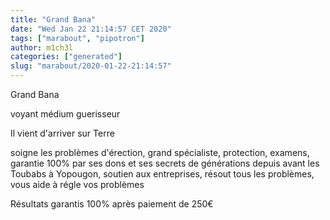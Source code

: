 ```yaml
---
title: "Grand Bana"
date: "Wed Jan 22 21:14:57 CET 2020"
tags: ["marabout", "pipotron"]
author: m1ch3l
categories: ["generated"]
slug: "marabout/2020-01-22-21:14:57"
---
```


Grand Bana

voyant médium guerisseur

Il vient d'arriver sur Terre

soigne les problèmes d'érection, grand spécialiste, protection, examens, garantie 100% par ses dons et ses secrets de générations depuis avant les Toubabs à Yopougon, soutien aux entreprises, résout tous les problèmes, vous aide à régle vos problèmes

Résultats garantis 100% après paiement de 250€
